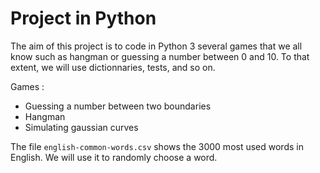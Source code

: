 # Project in Python

The aim of this project is to code in Python 3 several games that we all know such as hangman or guessing a number between 0 and 10. To that extent, we will use dictionnaries, tests, and so on.

Games :
- Guessing a number between two boundaries
- Hangman
- Simulating gaussian curves

The file `english-common-words.csv`  shows the 3000 most used words in English. We will use it to randomly choose a word.
